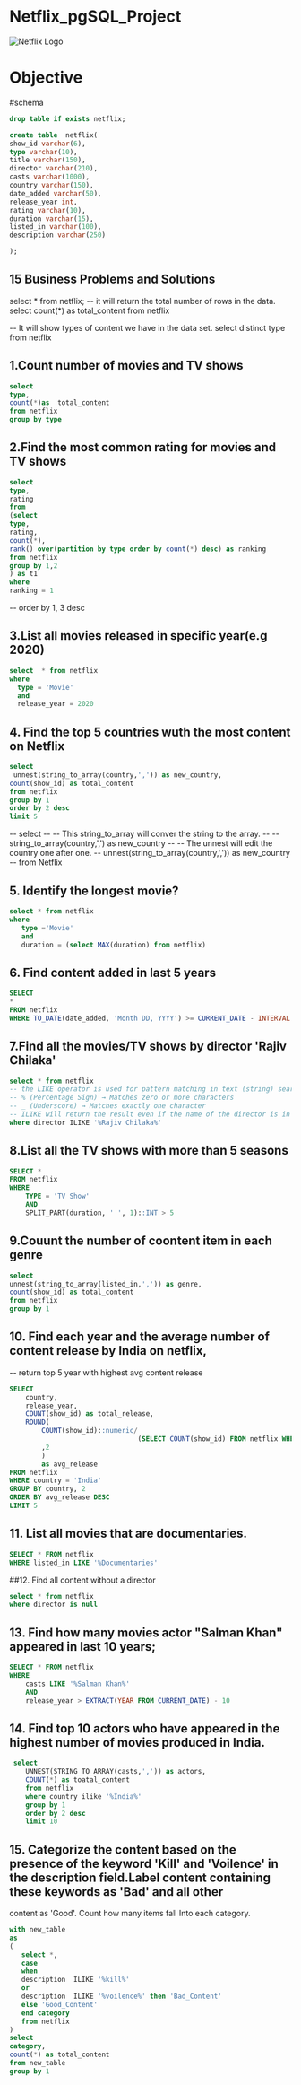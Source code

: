 # Netflix_pgSQL_Project
![Netflix Logo](https://github.com/Tanishqkant/Netflix_pgSQL_Project/blob/main/Netflix_logo.jpg)

# Objective
#schema
```sql
drop table if exists netflix;

create table  netflix(
show_id varchar(6),
type varchar(10),
title varchar(150),
director varchar(210),
casts varchar(1000),
country	varchar(150),
date_added varchar(50),
release_year int,
rating varchar(10),
duration varchar(15),	
listed_in varchar(100),
description varchar(250)

);
```

## 15 Business Problems and Solutions
select * from netflix;
-- it will return the total number of rows in the data.
select 
count(*) as total_content
from netflix

-- It will show types of content we have in the data set.
select 
distinct type
from netflix 


## 1.Count number of movies and TV shows 
```sql
select 
type,
count(*)as  total_content
from netflix
group by type
```

## 2.Find the most common rating for movies and TV shows
```sql
select 
type,
rating 
from 
(select 
type,
rating,
count(*),
rank() over(partition by type order by count(*) desc) as ranking 
from netflix
group by 1,2
) as t1
where 
ranking = 1
```
-- order by 1, 3 desc

## 3.List all movies released in specific year(e.g 2020)
```sql
select  * from netflix
where 
  type = 'Movie'
  and
  release_year = 2020
```  


## 4. Find the top 5 countries wuth the most content on Netflix
```sql
select
 unnest(string_to_array(country,',')) as new_country,
count(show_id) as total_content
from netflix
group by 1 
order by 2 desc
limit 5
```


-- select 
-- -- This string_to_array will conver the string to the array. 
--    -- string_to_array(country,',') as new_country
-- -- The unnest will edit the country one after one.
--    unnest(string_to_array(country,',')) as new_country
--  from Netflix




## 5. Identify the longest movie?
```sql
select * from netflix
where
   type ='Movie'
   and 
   duration = (select MAX(duration) from netflix)
```

## 6. Find content added in last 5 years
```sql
SELECT
*
FROM netflix
WHERE TO_DATE(date_added, 'Month DD, YYYY') >= CURRENT_DATE - INTERVAL '5 years'
```

## 7.Find all the movies/TV shows by director 'Rajiv Chilaka'
```sql
select * from netflix
-- the LIKE operator is used for pattern matching in text (string) searches. It allows you to find rows where a column's value matches a specified pattern.
-- % (Percentage Sign) → Matches zero or more characters
-- _ (Underscore) → Matches exactly one character
-- ILIKE will return the result even if the name of the director is in small letters
where director ILIKE '%Rajiv Chilaka%'
```
## 8.List all the TV shows with more than 5 seasons
```sql
SELECT *
FROM netflix
WHERE 
	TYPE = 'TV Show'
	AND
	SPLIT_PART(duration, ' ', 1)::INT > 5
```
## 9.Couunt the number of coontent item in each genre
```sql
select
unnest(string_to_array(listed_in,',')) as genre,
count(show_id) as total_content
from netflix
group by 1
```


## 10. Find each year and the average number of content release by India on netflix,
-- return top 5 year with highest avg content release
```sql
SELECT 
	country,
	release_year,
	COUNT(show_id) as total_release,
	ROUND(
		COUNT(show_id)::numeric/
								(SELECT COUNT(show_id) FROM netflix WHERE country = 'India')::numeric * 100 
		,2
		)
		as avg_release
FROM netflix
WHERE country = 'India' 
GROUP BY country, 2
ORDER BY avg_release DESC 
LIMIT 5
```

## 11. List all movies that are documentaries.
```sql
SELECT * FROM netflix
WHERE listed_in LIKE '%Documentaries'
```

##12. Find all content without a director
```sql
select * from netflix 
where director is null
```

## 13. Find how many movies actor "Salman Khan" appeared in last 10 years;
```sql
SELECT * FROM netflix
WHERE 
	casts LIKE '%Salman Khan%'
	AND 
	release_year > EXTRACT(YEAR FROM CURRENT_DATE) - 10

```
## 14. Find top 10 actors who have appeared in the highest number of movies produced in India.
```sql	
 select 
	UNNEST(STRING_TO_ARRAY(casts,',')) as actors,
	COUNT(*) as toatal_content
	from netflix
	where country ilike '%India%'
	group by 1 
	order by 2 desc
	limit 10
```

## 15. Categorize the content based on the presence of the keyword 'Kill' and 'Voilence' in the description field.Label content containing these keywords as 'Bad' and all other 
 content as 'Good'. Count how many items fall Into each category.
 ```sql
with new_table
as 
(
	select *,
	case 
	when 
	description  ILIKE '%kill%'
	or 
	description  ILIKE '%voilence%' then 'Bad_Content'
	else 'Good_Content'
	end category
	from netflix
)
select 
category,
count(*) as total_content
from new_table
group by 1
```
